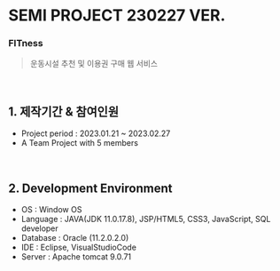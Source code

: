 # SEMI PROJECT 230227 VER.
### FITness
> 운동시설 추천 및 이용권 구매 웹 서비스<br/>


<br/>

## 1. 제작기간 & 참여인원
* Project period : 2023.01.21 ~ 2023.02.27
* A Team Project with 5 members

<br/>

## 2. Development Environment

* OS : Window OS<br/> 
* Language : JAVA(JDK 11.0.17.8), JSP/HTML5, CSS3, JavaScript, SQL developer<br/> 
* Database : Oracle (11.2.0.2.0)<br/> 
* IDE : Eclipse, VisualStudioCode<br/> 
* Server : Apache tomcat 9.0.71
